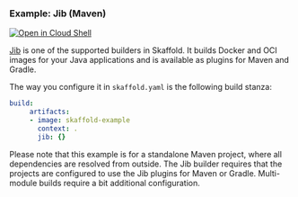 ### Example: Jib (Maven)

[![Open in Cloud Shell](https://gstatic.com/cloudssh/images/open-btn.svg)](https://ssh.cloud.google.com/cloudshell/editor?cloudshell_git_repo=https://github.com/GoogleContainerTools/skaffold&cloudshell_open_in_editor=README.md&cloudshell_workspace=examples/jib)

[Jib](https://github.com/GoogleContainerTools/jib) is one of the supported builders in Skaffold.
It builds Docker and OCI images
for your Java applications and is available as plugins for Maven and Gradle.

The way you configure it in `skaffold.yaml` is the following build stanza:

```yaml
build:
     artifacts:
     - image: skaffold-example
       context: .
       jib: {}
```

Please note that this example is for a standalone Maven project, where
all dependencies are resolved from outside. The Jib builder requires
that the projects are configured to use the Jib plugins for Maven or Gradle.
Multi-module builds require a bit additional configuration.
